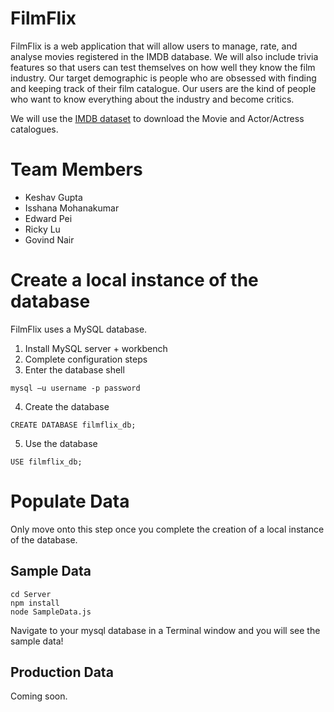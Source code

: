 # FilmFlix

FilmFlix is a web application that will allow users to manage, rate, and analyse movies registered in the IMDB database. We will also include trivia features so that users can test themselves on how well they know the film industry. Our target demographic is people who are obsessed with finding and keeping track of their film catalogue. Our users are the kind of people who want to know everything about the industry and become critics.

We will use the [IMDB dataset](https://datasets.imdbws.com/) to download the Movie and Actor/Actress catalogues. 

# Team Members
- Keshav Gupta 
- Isshana Mohanakumar 
- Edward Pei 
- Ricky Lu
- Govind Nair

# Create a local instance of the database

FilmFlix uses a MySQL database.

1. Install MySQL server + workbench
2. Complete configuration steps
3. Enter the database shell

`mysql –u username -p password`

4. Create the database

`CREATE DATABASE filmflix_db;`

5. Use the database

`USE filmflix_db;`

# Populate Data

Only move onto this step once you complete the creation of a local instance of the database.

## Sample Data

```
cd Server
npm install
node SampleData.js
```

Navigate to your mysql database in a Terminal window and you will see the sample data!

## Production Data

Coming soon.